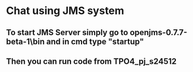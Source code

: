 # Chat using JMS system

## To start JMS Server simply go to openjms-0.7.7-beta-1\bin and in cmd type "startup"
## Then you can run code from TPO4_pj_s24512